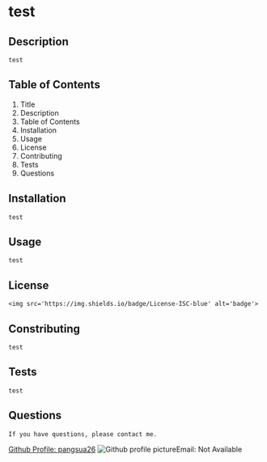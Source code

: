 # test
    
## Description
    test 

## Table of Contents
     
1. Title 
2. Description 
3. Table of Contents 
4. Installation 
5. Usage 
6. License 
7. Contributing 
8. Tests 
9. Questions

## Installation
    test

## Usage
    test

## License
    <img src='https://img.shields.io/badge/License-ISC-blue' alt='badge'>

## Constributing
    test
   
## Tests    
    test
    
## Questions
    If you have questions, please contact me.
<a href='https://github.com/pangsua26'>Github Profile: pangsua26</a>
        <img src='https://avatars2.githubusercontent.com/u/62150408?v=4' alt='Github profile picture'>Email: Not Available